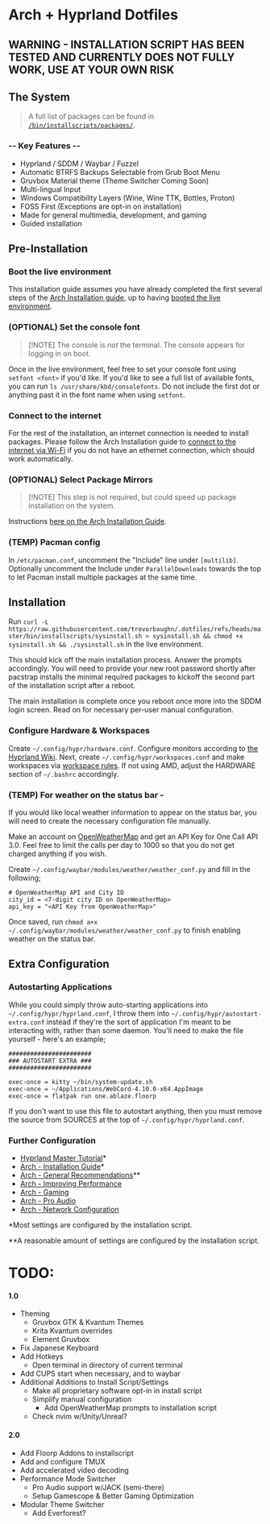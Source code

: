 # Arch + Hyprland Dotfiles
## WARNING - INSTALLATION SCRIPT HAS BEEN TESTED AND CURRENTLY DOES NOT FULLY WORK, USE AT YOUR OWN RISK

## The System

> A full list of packages can be found in [`/bin/installscripts/packages/`](/bin/installscripts/packages).

### -- Key Features --
- Hyprland / SDDM / Waybar / Fuzzel
- Automatic BTRFS Backups Selectable from Grub Boot Menu
- Gruvbox Material theme (Theme Switcher Coming Soon)
- Multi-lingual Input
- Windows Compatibility Layers (Wine, Wine TTK, Bottles, Proton)
- FOSS First (Exceptions are opt-in on installation)
- Made for general multimedia, development, and gaming
- Guided installation


## Pre-Installation

### Boot the live environment
This installation guide assumes you have already completed the first several steps of the [Arch Installation guide](https://wiki.archlinux.org/title/Installation_guide), up to having [booted the live environment](https://wiki.archlinux.org/title/Installation_guide#Boot_the_live_environment).

### (OPTIONAL) Set the console font
> [!NOTE] The console is _not_ the terminal.  The console appears for logging in on boot.

Once in the live environment, feel free to set your console font using `setfont <font>` if you'd like.
If you'd like to see a full list of available fonts, you can run `ls /usr/share/kbd/consolefonts`.  Do not include the first dot or anything past it in the font name when using `setfont`.

### Connect to the internet
For the rest of the installation, an internet connection is needed to install packages.  Please follow the Arch Installation guide to [connect to the internet via Wi-Fi](https://wiki.archlinux.org/title/Installation_guide#Connect_to_the_internet) if you do not have an ethernet connection, which should work automatically.

### (OPTIONAL) Select Package Mirrors
> [!NOTE] This step is not required, but could speed up package installation on the system.

Instructions [here on the Arch Installation Guide](https://wiki.archlinux.org/title/Installation_guide#Select_the_mirrors).

### (TEMP) Pacman config
In `/etc/pacman.conf`, uncomment the "Include" line under `[multilib]`.  
Optionally uncomment the Include under `ParallelDownloads` towards the top to let Pacman install multiple packages at the same time. 

## Installation

Run `curl -L https://raw.githubusercontent.com/trevorbaughn/.dotfiles/refs/heads/master/bin/installscripts/sysinstall.sh > sysinstall.sh && chmod +x sysinstall.sh && ./sysinstall.sh` in the live environment.

This should kick off the main installation process.  Answer the prompts accordingly.  You will need to provide your new root password shortly after pacstrap installs the minimal required packages to kickoff the second part of the installation script after a reboot.

The main installation is complete once you reboot once more into the SDDM login screen.  Read on for necessary per-user manual configuration.

### Configure Hardware & Workspaces
Create `~/.config/hypr/hardware.conf`.  Configure monitors according to [the Hyprland Wiki](https://wiki.hyprland.org/Configuring/Monitors/). Next, create `~/.config/hypr/workspaces.conf` and make workspaces via [workspace rules](https://wiki.hyprland.org/Configuring/Workspace-Rules/).  If not using AMD, adjust the HARDWARE section of `~/.bashrc` accordingly.

### (TEMP) For weather on the status bar - 
If you would like local weather information to appear on the status bar, you will need to create the necessary configuration file manually.

Make an account on [OpenWeatherMap](https://openweathermap.org/) and get an API Key for One Call API 3.0.  Feel free to limit the calls per day to 1000 so that you do not get charged anything if you wish.

Create `~/.config/waybar/modules/weather/weather_conf.py` and fill in the following;
```
# OpenWeatherMap API and City ID
city_id = <7-digit city ID on OpenWeatherMap>
api_key = "<API Key from OpenWeatherMap>"
```
Once saved, run `chmod a+x ~/.config/waybar/modules/weather/weather_conf.py` to finish enabling weather on the status bar.

## Extra Configuration

### Autostarting Applications
While you could simply throw auto-starting applications into `~/.config/hypr/hyprland.conf`, I throw them into `~/.config/hypr/autostart-extra.conf` instead if they're the sort of application I'm meant to be interacting with, rather than some daemon.  You'll need to make the file yourself - here's an example;
```
#######################
### AUTOSTART EXTRA ###
#######################

exec-once = kitty ~/bin/system-update.sh
exec-once = ~/Applications/WebCord-4.10.0-x64.AppImage
exec-once = flatpak run one.ablaze.floorp
```

If you don't want to use this file to autostart anything, then you must remove the source from SOURCES at the top of `~/.config/hypr/hyprland.conf`.

### Further Configuration
- [Hyprland Master Tutorial](https://wiki.hyprland.org/Getting-Started/Master-Tutorial/)*
- [Arch - Installation Guide](https://wiki.archlinux.org/title/Installation_guide)*
- [Arch - General Recommendations](https://wiki.archlinux.org/title/General_recommendations)**
- [Arch - Improving Performance](https://wiki.archlinux.org/title/Improving_performance)
- [Arch - Gaming](https://wiki.archlinux.org/title/Gaming)
- [Arch - Pro Audio](https://wiki.archlinux.org/title/Pro_Audio)
- [Arch - Network Configuration](https://wiki.archlinux.org/title/Network_configuration)

*Most settings are configured by the installation script.

**A reasonable amount of settings are configured by the installation script.

# TODO:

#### 1.0
- Theming
  - Gruvbox GTK & Kvantum Themes
  - Krita Kvantum overrides
  - Element Gruvbox
- Fix Japanese Keyboard
- Add Hotkeys
  - Open terminal in directory of current terminal
- Add CUPS start when necessary, and to waybar
- Additional Additions to Install Script/Settings
  - Make all proprietary software opt-in in install script
  - Simplify manual configuration
     - Add OpenWeatherMap prompts to installation script
  - Check nvim w/Unity/Unreal?

#### 2.0
- Add Floorp Addons to installscript
- Add and configure TMUX
- Add accelerated video decoding
- Performance Mode Switcher
  - Pro Audio support w/JACK (semi-there)
  - Setup Gamescope & Better Gaming Optimization
- Modular Theme Switcher
  - Add Everforest?

